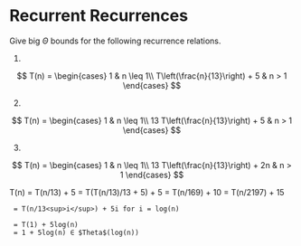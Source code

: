 # Recurrent Recurrences

Give big $\Theta$ bounds for the following recurrence relations.

1.
$$ T(n) =
    \begin{cases}
        1 & n \leq 1\\
        T\left(\frac{n}{13}\right) + 5 & n > 1
    \end{cases}
$$

2.
$$ T(n) =
    \begin{cases}
        1 & n \leq 1\\
        13 T\left(\frac{n}{13}\right) + 5 & n > 1
    \end{cases}
$$

3.
$$ T(n) =
    \begin{cases}
        1 & n \leq 1\\
        13 T\left(\frac{n}{13}\right) + 2n & n > 1
    \end{cases}
$$


T(n) = T(n/13) + 5
     = T(T(n/13)/13 + 5) + 5
     = T(n/169) + 10
     = T(n/2197) + 15

     = T(n/13<sup>i</sup>) + 5i for i = log(n)

     = T(1) + 5log(n)
     = 1 + 5log(n) ∈ $Theta$(log(n))
